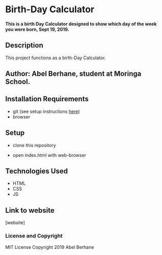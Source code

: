 # Birth-Day Calculator

#### This is a birth Day Calculator designed to show which day of the week you were born, Sept 19, 2019.

## Description

This project functions as a birth-Day Calculator.

## Author: Abel Berhane, student at Moringa School.

## Installation Requirements

- git (see setup instructions [here](https://www.digitalocean.com/community/tutorials/how-to-contribute-to-open-source-getting-started-with-git))
- browser

## Setup

- clone this repository
  
- open index.html with web-browser

## Technologies Used

- HTML
- CSS
- JS

## Link to website

[website]

### License and Copyright

MIT License
Copyright 2019 Abel Berhane